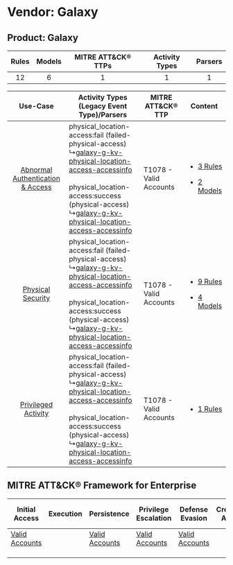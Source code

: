 Vendor: Galaxy
==============
Product: Galaxy
---------------
| Rules | Models | MITRE ATT&CK® TTPs | Activity Types | Parsers |
|:-----:|:------:|:------------------:|:--------------:|:-------:|
|  12   |   6    |         1          |       1        |    1    |

|    Use-Case    | Activity Types (Legacy Event Type)/Parsers    | MITRE ATT&CK® TTP          | Content    |
|:----:| ---- | ---- | ---- |
| [Abnormal Authentication & Access](../../../UseCases/uc_abnormal_authentication_&_access.md) |  physical_location-access:fail (failed-physical-access)<br> ↳[galaxy-g-kv-physical-location-access-accessinfo](Ps/pC_galaxygkvphysicallocationaccessaccessinfo.md)<br><br> physical_location-access:success (physical-access)<br> ↳[galaxy-g-kv-physical-location-access-accessinfo](Ps/pC_galaxygkvphysicallocationaccessaccessinfo.md)<br> | T1078 - Valid Accounts<br> | [<ul><li>3 Rules</li></ul><ul><li>2 Models</li></ul>](RM/r_m_galaxy_galaxy_Abnormal_Authentication_&_Access.md) |
|    [Physical Security](../../../UseCases/uc_physical_security.md)    |  physical_location-access:fail (failed-physical-access)<br> ↳[galaxy-g-kv-physical-location-access-accessinfo](Ps/pC_galaxygkvphysicallocationaccessaccessinfo.md)<br><br> physical_location-access:success (physical-access)<br> ↳[galaxy-g-kv-physical-location-access-accessinfo](Ps/pC_galaxygkvphysicallocationaccessaccessinfo.md)<br> | T1078 - Valid Accounts<br> | [<ul><li>9 Rules</li></ul><ul><li>4 Models</li></ul>](RM/r_m_galaxy_galaxy_Physical_Security.md)    |
|    [Privileged Activity](../../../UseCases/uc_privileged_activity.md)    |  physical_location-access:fail (failed-physical-access)<br> ↳[galaxy-g-kv-physical-location-access-accessinfo](Ps/pC_galaxygkvphysicallocationaccessaccessinfo.md)<br><br> physical_location-access:success (physical-access)<br> ↳[galaxy-g-kv-physical-location-access-accessinfo](Ps/pC_galaxygkvphysicallocationaccessaccessinfo.md)<br> | T1078 - Valid Accounts<br> | [<ul><li>1 Rules</li></ul>](RM/r_m_galaxy_galaxy_Privileged_Activity.md)    |

MITRE ATT&CK® Framework for Enterprise
--------------------------------------
| Initial Access                                                      | Execution | Persistence                                                         | Privilege Escalation                                                | Defense Evasion                                                     | Credential Access | Discovery | Lateral Movement | Collection | Command and Control | Exfiltration | Impact |
| ------------------------------------------------------------------- | --------- | ------------------------------------------------------------------- | ------------------------------------------------------------------- | ------------------------------------------------------------------- | ----------------- | --------- | ---------------- | ---------- | ------------------- | ------------ | ------ |
| [Valid Accounts](https://attack.mitre.org/techniques/T1078)<br><br> |           | [Valid Accounts](https://attack.mitre.org/techniques/T1078)<br><br> | [Valid Accounts](https://attack.mitre.org/techniques/T1078)<br><br> | [Valid Accounts](https://attack.mitre.org/techniques/T1078)<br><br> |                   |           |                  |            |                     |              |        |